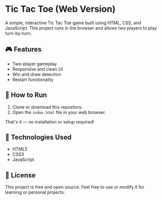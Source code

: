 # Tic Tac Toe (Web Version)

A simple, interactive Tic Tac Toe game built using HTML, CSS, and JavaScript. This project runs in the browser and allows two players to play turn-by-turn.

## 🎮 Features

- Two-player gameplay
- Responsive and clean UI
- Win and draw detection
- Restart functionality

## 🚀 How to Run

1. Clone or download this repository.
2. Open the `index.html` file in your web browser.

That's it — no installation or setup required!


## 📌 Technologies Used

- HTML5
- CSS3
- JavaScript

## 📃 License

This project is free and open source. Feel free to use or modify it for learning or personal projects.
